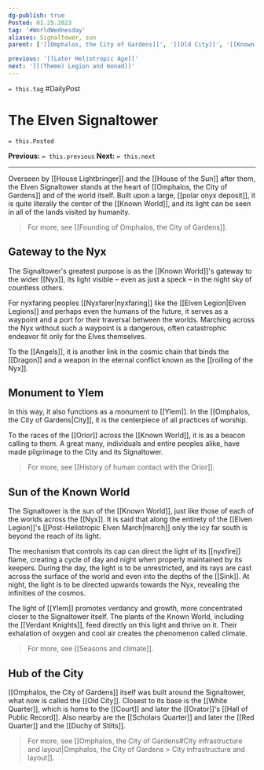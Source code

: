 ```yaml
---
dg-publish: true
Posted: 01.25.2023
tag: '#WorldWednesday'
aliases: Signaltower, sun
parent: ['[[Omphalos, the City of Gardens]]', '[[Old City]]', '[[Known World]]']

previous: '[[Later Heliotropic Age]]'
next: '[[(Theme) Legion and monad]]'
---
```

`= this.tag` #DailyPost
# The Elven Signaltower
`= this.Posted`

**Previous:** `= this.previous`
**Next:** `= this.next`

---

Overseen by [[House Lightbringer]] and the [[House of the Sun]] after them, the Elven Signaltower stands at the heart of [[Omphalos, the City of Gardens]] and of the world itself. Built upon a large, [[polar onyx deposit]], it is quite literally the center of the [[Known World]], and its light can be seen in all of the lands visited by humanity.

> For more, see [[Founding of Omphalos, the City of Gardens]].

## Gateway to the Nyx

The Signaltower's greatest purpose is as the [[Known World]]'s gateway to the wider [[Nyx]], its light visible – even as just a speck – in the night sky of countless others.

For nyxfaring peoples [[Nyxfarer|nyxfaring]] like the [[Elven Legion|Elven Legions]] and perhaps even the humans of the future, it serves as a waypoint and a port for their traversal between the worlds. Marching across the Nyx without such a waypoint is a dangerous, often catastrophic endeavor fit only for the Elves themselves.

To the [[Angels]], it is another link in the cosmic chain that binds the [[Dragon]] and a weapon in the eternal conflict known as the [[roiling of the Nyx]].

## Monument to Ylem

In this way, it also functions as a monument to [[Ylem]]. In the [[Omphalos, the City of Gardens|City]], it is the centerpiece of all practices of worship.

To the races of the [[Orior]] across the [[Known World]], it is as a beacon calling to them. A great many, individuals and entire peoples alike, have made pilgrimage to the City and its Signaltower.

> For more, see [[History of human contact with the Orior]].

## Sun of the Known World

The Signaltower is the sun of the [[Known World]], just like those of each of the worlds across the [[Nyx]]. It is said that along the entirety of the [[Elven Legion]]'s [[Post-Heliotropic Elven March|march]] only the icy far south is beyond the reach of its light.

The mechanism that controls its cap can direct the light of its [[nyxfire]] flame, creating a cycle of day and night when properly maintained by its keepers. During the day, the light is to be unrestricted, and its rays are cast across the surface of the world and even into the depths of the [[Sink]]. At night, the light is to be directed upwards towards the Nyx, revealing the infinities of the cosmos.

The light of [[Ylem]] promotes verdancy and growth, more concentrated closer to the Signaltower itself. The plants of the Known World, including the [[Verdant Knights]], feed directly on this light and thrive on it. Their exhalation of oxygen and cool air creates the phenomenon called climate.

> For more, see [[Seasons and climate]].

## Hub of the City

[[Omphalos, the City of Gardens]] itself was built around the Signaltower, what now is called the [[Old City]]. Closest to its base is the [[White Quarter]], which is home to the [[Court]] and later the [[Orator]]'s [[Hall of Public Record]]. Also nearby are the [[Scholars Quarter]] and later the [[Red Quarter]] and the [[Duchy of Stilts]].

> For more, see [[Omphalos, the City of Gardens#City infrastructure and layout|Omphalos, the City of Gardens > City infrastructure and layout]].